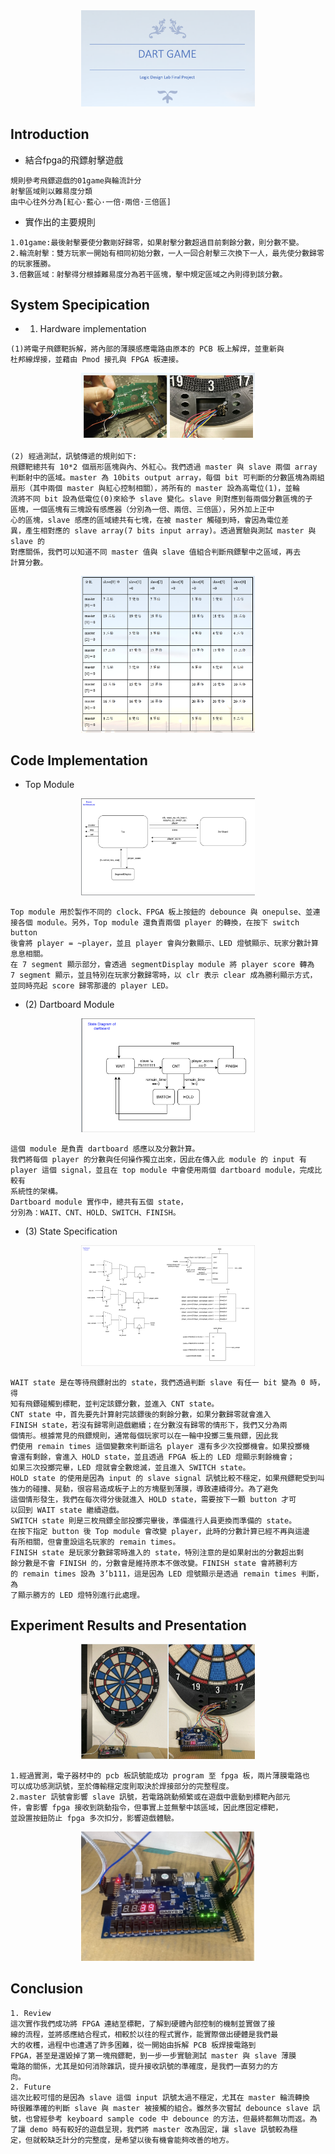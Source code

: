 <div align=center><img src="/img/d1.png" alt="Cover" width="55%"/></div>

## Introduction
* 結合fpga的飛鏢射擊遊戲
```
規則參考飛鏢遊戲的01game與輪流計分
射擊區域則以難易度分類
由中心往外分為[紅心·藍心·一倍·兩倍·三倍區]
```
* 實作出的主要規則
```
1.01game:最後射擊要使分數剛好歸零，如果射擊分數超過目前剩餘分數，則分數不變。
2.輪流射擊：雙方玩家一開始有相同初始分數，一人一回合射擊三次換下一人，最先使分數歸零的玩家獲勝。
3.倍數區域：射擊得分根據難易度分為若干區塊，擊中規定區域之內則得到該分數。
```
## System Specipication
* 1. Hardware implementation
```
(1)將電子飛鏢靶拆解，將內部的薄膜感應電路由原本的 PCB 板上解焊，並重新與
杜邦線焊接，並藉由 Pmod 接孔與 FPGA 板連接。

```
<div align=center><img src="/img/d2.png" alt="Cover" width="55%"/></div>


```
(2) 經過測試，訊號傳遞的規則如下:
飛鏢靶總共有 10*2 個扇形區塊與內、外紅心。我們透過 master 與 slave 兩個 array
判斷射中的區域。master 為 10bits output array，每個 bit 可判斷的分數區塊為兩組
扇形（其中兩個 master 與紅心控制相關），將所有的 master 設為高電位(1)，並輪
流將不同 bit 設為低電位(0)來給予 slave 變化。slave 則對應到每兩個分數區塊的子
區塊，一個區塊有三塊設有感應器（分別為一倍、兩倍、三倍區），另外加上正中
心的區塊，slave 感應的區域總共有七塊，在被 master 觸碰到時，會因為電位差
異，產生相對應的 slave array(7 bits input array)。透過實驗與測試 master 與 slave 的
對應關係，我們可以知道不同 master 值與 slave 值組合判斷飛鏢擊中之區域，再去
計算分數。

```
<div align=center><img src="/img/d3.png" alt="Cover" width="55%"/></div>

## Code Implementation
* Top Module

<div align=center><img src="/img/d4.png" alt="Cover" width="55%"/></div>

```
Top module 用於製作不同的 clock、FPGA 板上按鈕的 debounce 與 onepulse、並連
接各個 module。另外，Top module 還負責兩個 player 的轉換，在按下 switch button
後會將 player = ~player，並且 player 會與分數顯示、LED 燈號顯示、玩家分數計算
息息相關。
在 7 segment 顯示部分，會透過 segmentDisplay module 將 player score 轉為 
7 segment 顯示，並且特別在玩家分數歸零時，以 clr 表示 clear 成為勝利顯示方式，
並同時亮起 score 歸零那邊的 player LED。
```
* (2) Dartboard Module
<div align=center><img src="/img/d5.png" alt="Cover" width="55%"/></div>


```
這個 module 是負責 dartboard 感應以及分數計算。
我們將每個 player 的分數與任何操作獨立出來，因此在傳入此 module 的 input 有
player 這個 signal，並且在 top module 中會使用兩個 dartboard module，完成比較有
系統性的架構。
Dartboard module 實作中，總共有五個 state，
分別為：WAIT、CNT、HOLD、SWITCH、FINISH。
```

* (3) State Specification
<div align=center><img src="/img/d6.png" alt="Cover" width="55%"/></div>

```
WAIT state 是在等待飛鏢射出的 state，我們透過判斷 slave 有任一 bit 變為 0 時，得
知有飛鏢碰觸到標靶，並判定該鏢分數，並進入 CNT state。
CNT state 中，首先要先計算射完該鏢後的剩餘分數，如果分數歸零就會進入
FINISH state，若沒有歸零則遊戲繼續；在分數沒有歸零的情形下，我們又分為兩
個情形。根據常見的飛鏢規則，通常每個玩家可以在一輪中投擲三隻飛鏢，因此我
們使用 remain times 這個變數來判斷這名 player 還有多少次投擲機會。如果投擲機
會還有剩餘，會進入 HOLD state，並且透過 FPGA 板上的 LED 燈顯示剩餘機會；
如果三次投擲完畢，LED 燈就會全數熄滅，並且進入 SWITCH state。
HOLD state 的使用是因為 input 的 slave signal 訊號比較不穩定，如果飛鏢靶受到叫
強力的碰撞、晃動，很容易造成板子上的方塊壓到薄膜，導致連續得分。為了避免
這個情形發生，我們在每次得分後就進入 HOLD state，需要按下一顆 button 才可
以回到 WAIT state 繼續遊戲。
SWITCH state 則是三枚飛鏢全部投擲完畢後，準備進行人員更換而準備的 state。
在按下指定 button 後 Top module 會改變 player，此時的分數計算已經不再與這邊
有所相關，但會重設這名玩家的 remain times。
FINISH state 是玩家分數歸零時進入的 state，特別注意的是如果射出的分數超出剩
餘分數是不會 FINISH 的，分數會是維持原本不做改變。FINISH state 會將勝利方
的 remain times 設為 3’b111，這是因為 LED 燈號顯示是透過 remain times 判斷，為
了顯示勝方的 LED 燈特別進行此處理。
```

## Experiment Results and Presentation

<div align=center><img src="/img/d7.png" alt="Cover" width="55%"/></div>

```
1.經過實測，電子器材中的 pcb 板訊號能成功 program 至 fpga 板，兩片薄膜電路也
可以成功感測訊號，至於傳輸穩定度則取決於焊接部分的完整程度。
2.master 訊號會影響 slave 訊號，若電路跳動頻繁或在遊戲中震動到標靶內部元
件，會影響 fpga 接收到跳動指令，但事實上並無擊中該區域，因此應固定標靶，
並設置按鈕防止 fpga 多次扣分，影響遊戲體驗。
```

<div align=center><img src="/img/d8.png" alt="Cover" width="55%"/></div>

## Conclusion
```
1. Review
這次實作我們成功將 FPGA 連結至標靶，了解到硬體內部控制的機制並實做了接
線的流程，並將感應結合程式，相較於以往的程式實作，能實際做出硬體是我們最
大的收穫，過程中也遭遇了許多困難，從一開始由拆解 PCB 板焊接電路到
FPGA，甚至是還毀掉了第一塊飛鏢靶，到一步一步實驗測試 master 與 slave 薄膜
電路的關係，尤其是如何消除雜訊，提升接收訊號的準確度，是我們一直努力的方
向。
2. Future
這次比較可惜的是因為 slave 這個 input 訊號太過不穩定，尤其在 master 輪流轉換
時很難準確的判斷 slave 與 master 被接觸的組合。雖然多次嘗試 debounce slave 訊
號，也曾經參考 keyboard sample code 中 debounce 的方法，但最終都無功而返。為
了讓 demo 時有較好的遊戲呈現，我們將 master 改為固定，讓 slave 訊號較為穩
定，但就較缺乏計分的完整度，是希望以後有機會能夠改善的地方。
```




